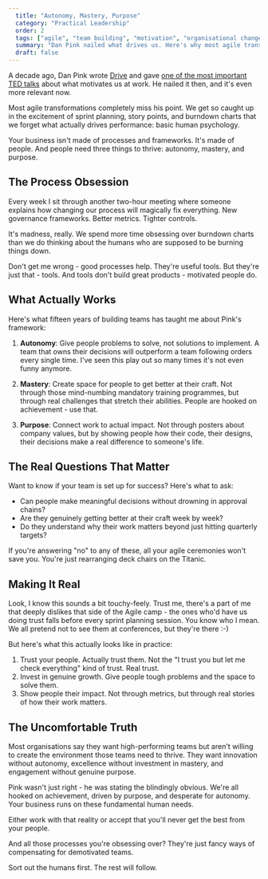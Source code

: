 ```yaml
---
  title: "Autonomy, Mastery, Purpose"
  category: "Practical Leadership"
  order: 2
  tags: ["agile", "team building", "motivation", "organisational change"]
  summary: "Dan Pink nailed what drives us. Here's why most agile transformations miss the point, and what actually drives team performance - hint: it's not your process."
  draft: false
---
```


A decade ago, Dan Pink wrote [Drive](https://www.danpink.com/books/drive/) and gave [one of the most important TED talks](https://www.ted.com/talks/dan_pink_the_puzzle_of_motivation?subtitle=en) about what motivates us at work. He nailed it then, and it's even more relevant now.

Most agile transformations completely miss his point. We get so caught up in the excitement of sprint planning, story points, and burndown charts that we forget what actually drives performance: basic human psychology.

Your business isn't made of processes and frameworks. It's made of people. And people need three things to thrive: autonomy, mastery, and purpose.

## The Process Obsession

Every week I sit through another two-hour meeting where someone explains how changing our process will magically fix everything. New governance frameworks. Better metrics. Tighter controls.

It's madness, really. We spend more time obsessing over burndown charts than we do thinking about the humans who are supposed to be burning things down.

Don't get me wrong - good processes help. They're useful tools. But they're just that - tools. And tools don't build great products - motivated people do.

## What Actually Works

Here's what fifteen years of building teams has taught me about Pink's framework:

1. **Autonomy**: Give people problems to solve, not solutions to implement. A team that owns their decisions will outperform a team following orders every single time. I've seen this play out so many times it's not even funny anymore.

2. **Mastery**: Create space for people to get better at their craft. Not through those mind-numbing mandatory training programmes, but through real challenges that stretch their abilities. People are hooked on achievement - use that.

3. **Purpose**: Connect work to actual impact. Not through posters about company values, but by showing people how their code, their designs, their decisions make a real difference to someone's life.

## The Real Questions That Matter

Want to know if your team is set up for success? Here's what to ask:

- Can people make meaningful decisions without drowning in approval chains?
- Are they genuinely getting better at their craft week by week?
- Do they understand why their work matters beyond just hitting quarterly targets?

If you're answering "no" to any of these, all your agile ceremonies won't save you. You're just rearranging deck chairs on the Titanic.

## Making It Real

Look, I know this sounds a bit touchy-feely. Trust me, there's a part of me that deeply dislikes that side of the Agile camp - the ones who'd have us doing trust falls before every sprint planning session. You know who I mean. We all pretend not to see them at conferences, but they're there :-)

But here's what this actually looks like in practice:

1. Trust your people. Actually trust them. Not the "I trust you but let me check everything" kind of trust. Real trust.
2. Invest in genuine growth. Give people tough problems and the space to solve them.
3. Show people their impact. Not through metrics, but through real stories of how their work matters.

## The Uncomfortable Truth

Most organisations say they want high-performing teams but aren't willing to create the environment those teams need to thrive. They want innovation without autonomy, excellence without investment in mastery, and engagement without genuine purpose.

Pink wasn't just right - he was stating the blindingly obvious. We're all hooked on achievement, driven by purpose, and desperate for autonomy. Your business runs on these fundamental human needs.

Either work with that reality or accept that you'll never get the best from your people.

And all those processes you're obsessing over? They're just fancy ways of compensating for demotivated teams.

Sort out the humans first. The rest will follow.